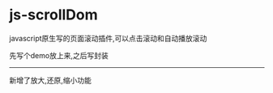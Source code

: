 # js-scrollDom
javascript原生写的页面滚动插件,可以点击滚动和自动播放滚动

先写个demo放上来,之后写封装

----------------------------------------------

新增了放大,还原,缩小功能
